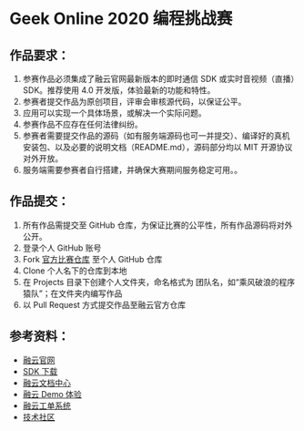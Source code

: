 # Geek Online 2020 编程挑战赛

## 作品要求：
1. 参赛作品必须集成了融云官网最新版本的即时通信 SDK 或实时音视频（直播）SDK。推荐使用 4.0 开发版，体验最新的功能和特性。
2. 参赛者提交作品为原创项目，评审会审核源代码，以保证公平。
3. 应用可以实现一个具体场景，或解决一个实际问题。
4. 参赛作品不应存在任何法律纠纷。
5. 参赛者需要提交作品的源码（如有服务端源码也可一并提交）、编译好的真机安装包、以及必要的说明文档（README.md），源码部分均以 MIT 开源协议对外开放。
6. 服务端需要参赛者自行搭建，并确保大赛期间服务稳定可用。。

## 作品提交：
1. 所有作品需提交至 GitHub 仓库，为保证比赛的公平性，所有作品源码将对外公开。
2. 登录个人 GitHub 账号
3. Fork [官方比赛仓库](https://github.com/rongcloud-community/RongCloud_Hackathon_2020) 至个人 GitHub 仓库
4. Clone 个人名下的仓库到本地
5. 在 Projects 目录下创建个人文件夹，命名格式为 团队名，如“乘风破浪的程序猿队”；在文件夹内编写作品
6. 以 Pull Request 方式提交作品至融云官方仓库

## 参考资料：
* [融云官网](https://www.rongcloud.cn/)
* [SDK 下载](https://www.rongcloud.cn/downloads)
* [融云文档中心](https://docs.rongcloud.cn/v3/)
* [融云 Demo 体验](https://www.rongcloud.cn/downloads/demo)
* [融云工单系统](https://developer.rongcloud.cn/ticket)
* [技术社区](https://geekonline.rongcloud.cn/)
